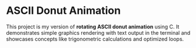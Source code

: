 # ASCII Donut Animation

This project is my version of **rotating ASCII donut animation** using C. 
It demonstrates simple graphics rendering with text output in the terminal and showcases concepts like trigonometric calculations and optimized loops.
